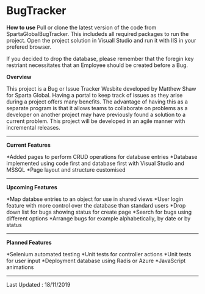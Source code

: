 # BugTracker

**How to use**
Pull or clone the latest version of the code from SpartaGlobalBugTracker. This includeds all required packages to run the project. Open the project solution in Visuall Studio and run it with IIS in your prefered browser.

If you decided to drop the database, please remember that the foregin key restriant necessitates that an Employee should be created before a Bug.



**Overview**

This project is a Bug or Issue Tracker Wesbite developed by Matthew Shaw for Sparta Global. Having a portal to keep track of issues as they arise during a project offers many benefits. The advantage of having this as a separate program is that it allows teams to collaborate on problems as a developer on another project may have previously found a solution to a current problem. This project will be developed in an agile manner with incremental releases. 
___
**Current Features**

*Added pages to perform CRUD operations for database entries
*Database implemented using code first and database first with Visual Studio and MSSQL
*Page layout and structure customised
___
**Upcoming Features**

*Map databse entries to an object for use in shared views
*User login feature with more control over the database than standard users
*Drop down list for bugs showing status for create page
*Search for bugs using different options
*Arrange bugs for example alphabetically, by date or by status
___
**Planned Features**

*Selenium automated testing
*Unit tests for controller actions
*Unit tests for user input
*Deployment database using Radis or Azure
*JavaScript animations
___
Last Updated : 18/11/2019
